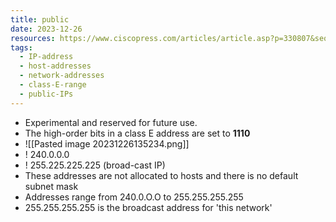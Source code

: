 ```yaml
---
title: public
date: 2023-12-26
resources: https://www.ciscopress.com/articles/article.asp?p=330807&seqNum=2
tags:
  - IP-address
  - host-addresses
  - network-addresses
  - class-E-range
  - public-IPs
---
```


- Experimental and reserved for future use.
- The high-order bits in a class E address are set to **1110**
- ![[Pasted image 20231226135234.png]]
- ! 240.0.0.0
- ! 255.225.225.225 (broad-cast IP)
- These addresses are not allocated to hosts and there is no default subnet mask
- Addresses range from 240.0.O.O to 255.255.255.255
- 255.255.255.255 is the broadcast address for 'this network'
